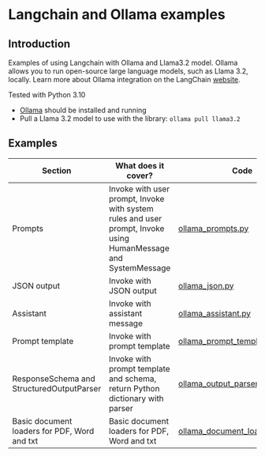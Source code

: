 # Langchain and Ollama examples

## Introduction

Examples of using Langchain with Ollama and Llama3.2 model.
Ollama allows you to run open-source large language models, such as Llama 3.2, locally.
Learn more about Ollama integration on the LangChain [website](https://python.langchain.com/docs/integrations/chat/ollama/).

Tested with Python 3.10

* [Ollama](https://ollama.com/download) should be installed and running
* Pull a Llama 3.2 model to use with the library: `ollama pull llama3.2`





## Examples
| **Section**                                  | **What does it cover?**                                                                                        | **Code**                                               |
|----------------------------------------------|----------------------------------------------------------------------------------------------------------------|--------------------------------------------------------|
| Prompts                                      | Invoke with user prompt, Invoke with system rules and user prompt, Invoke using HumanMessage and SystemMessage | [ollama_prompts.py](ollama_prompts.py)                 |
| JSON output                                  | Invoke with JSON output                                                                                        | [ollama_json.py](ollama_json.py)                       |
| Assistant                                    | Invoke with assistant message                                                                                  | [ollama_assistant.py](ollama_assistant.py)             |
| Prompt template                              | Invoke with prompt template                                                                                    | [ollama_prompt_template.py](ollama_prompt_template.py) |
| ResponseSchema and StructuredOutputParser    | Invoke with prompt template and schema, return Python dictionary with parser                                   | [ollama_output_parser.py](ollama_output_parser.py)     |
| Basic document loaders for PDF, Word and txt | Basic document loaders for PDF, Word and txt                                                                   | [ollama_document_loader_basic.py](ollama_document_loader_basic.py)                                                   |